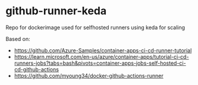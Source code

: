 # github-runner-keda
Repo for dockerimage used for selfhosted runners using keda for scaling


Based on: 
* https://github.com/Azure-Samples/container-apps-ci-cd-runner-tutorial 
* https://learn.microsoft.com/en-us/azure/container-apps/tutorial-ci-cd-runners-jobs?tabs=bash&pivots=container-apps-jobs-self-hosted-ci-cd-github-actions
* https://github.com/myoung34/docker-github-actions-runner